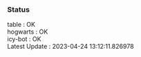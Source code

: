 ### Status


table : OK  
hogwarts : OK  
icy-bot : OK  
Latest Update : 2023-04-24 13:12:11.826978
